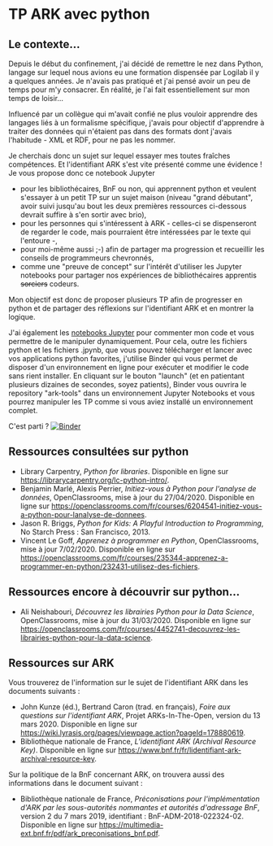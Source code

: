 # TP ARK avec python

## Le contexte...
Depuis le début du confinement, j'ai décidé de remettre le nez dans Python, langage sur lequel nous avions eu une formation dispensée par Logilab il y a quelques années. Je n'avais pas pratiqué et j'ai pensé avoir un peu de temps pour m'y consacrer. En réalité, je l'ai fait essentiellement sur mon temps de loisir...

Influencé par un collègue qui m'avait confié ne plus vouloir apprendre des langages liés à un formalisme spécifique, j'avais pour objectif d'apprendre à traiter des données qui n'étaient pas dans des formats dont j'avais l'habitude - XML et RDF, pour ne pas les nommer.

Je cherchais donc un sujet sur lequel essayer mes toutes fraîches compétences. Et l'identifiant ARK s'est vite présenté comme une évidence ! Je vous propose donc ce notebook Jupyter
* pour les bibliothécaires, BnF ou non, qui apprennent python et veulent s'essayer à un petit TP sur un sujet maison (niveau "grand débutant", avoir suivi jusqu'au bout les deux premières ressources ci-dessous devrait suffire à s'en sortir avec brio),
* pour les personnes qui s'intéressent à ARK - celles-ci se dispenseront de regarder le code, mais pourraient être intéressées par le texte qui l'entoure -,
* pour moi-même aussi ;-) afin de partager ma progression et recueillir les conseils de programmeurs chevronnés,
* comme une "preuve de concept" sur l'intérêt d'utiliser les Jupyter notebooks pour partager nos expériences de bibliothécaires apprentis ~~sorciers~~ codeurs.

Mon objectif est donc de proposer plusieurs TP afin de progresser en python et de partager des réflexions sur l'identifiant ARK et en montrer la logique.

J'ai également les [notebooks Jupyter](https://fr.wikipedia.org/wiki/Jupyter) pour commenter mon code et vous permettre de le manipuler dynamiquement. Pour cela, outre les fichiers python et les fichiers .jpynb, que vous pouvez télécharger et lancer avec vos applications python favorites, j'utilise Binder qui vous permet de disposer d'un environnement en ligne pour exécuter et modifier le code sans rient installer. En cliquant sur le bouton "launch" (et en patientant plusieurs dizaines de secondes, soyez patients), Binder vous ouvrira le repository "ark-tools" dans un environnement Jupyter Notebooks et vous pourrez manipuler les TP comme si vous aviez installé un environnement complet.

C'est parti ? [![Binder](https://mybinder.org/badge_logo.svg)](https://mybinder.org/v2/gh/BertrandCaron/ark-tools/master)

## Ressources consultées sur python

* Library Carpentry, _Python for libraries_. Disponible en ligne sur https://librarycarpentry.org/lc-python-intro/.
* Benjamin Marlé, Alexis Perrier, _Initiez-vous à Python pour l'analyse de données_, OpenClassrooms, mise à jour du 27/04/2020. Disponible en ligne sur https://openclassrooms.com/fr/courses/6204541-initiez-vous-a-python-pour-lanalyse-de-donnees. 
* Jason R. Briggs, _Python for Kids: A Playful Introduction to Programming_, No Starch Press : San Francisco, 2013.
* Vincent Le Goff, _Apprenez à programmer en Python_, OpenClassrooms, mise à jour 7/02/2020. Disponible en ligne sur https://openclassrooms.com/fr/courses/235344-apprenez-a-programmer-en-python/232431-utilisez-des-fichiers. 

## Ressources encore à découvrir sur python...

* Ali Neishabouri, _Découvrez les librairies Python pour la Data Science_, OpenClassrooms, mise à jour du 31/03/2020. Disponible en ligne sur https://openclassrooms.com/fr/courses/4452741-decouvrez-les-librairies-python-pour-la-data-science.

## Ressources sur ARK

Vous trouverez de l'information sur le sujet de l'identifiant ARK dans les documents suivants :
* John Kunze (éd.), Bertrand Caron (trad. en français), _Foire aux questions sur l'identifiant ARK_, Projet ARKs-In-The-Open, version du 13 mars 2020. Disponible en ligne sur https://wiki.lyrasis.org/pages/viewpage.action?pageId=178880619.
* Bibliothèque nationale de France, _L’identifiant ARK (Archival Resource Key)_. Disponible en ligne sur https://www.bnf.fr/fr/lidentifiant-ark-archival-resource-key.

Sur la politique de la BnF concernant ARK, on trouvera aussi des informations dans le document suivant :
* Bibliothèque nationale de France, _Préconisations pour l'implémentation d'ARK par les sous-autorités nommantes et autorités d'adressage BnF_, version 2 du 7 mars 2019, identifiant : BnF-ADM-2018-022324-02. Disponible en ligne sur https://multimedia-ext.bnf.fr/pdf/ark_preconisations_bnf.pdf.
